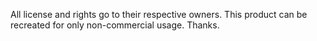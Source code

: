 All license and rights go to their respective owners.
This product can be recreated for only non-commercial usage.
Thanks.